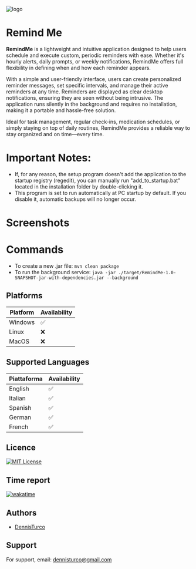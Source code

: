![logo](src/main/resources/res/img/logo.ico)

# Remind Me
**RemindMe** is a lightweight and intuitive application designed to help users schedule and execute custom, periodic reminders with ease. Whether it's hourly alerts, daily prompts, or weekly notifications, RemindMe offers full flexibility in defining when and how each reminder appears.

With a simple and user-friendly interface, users can create personalized reminder messages, set specific intervals, and manage their active reminders at any time. Reminders are displayed as clear desktop notifications, ensuring they are seen without being intrusive. The application runs silently in the background and requires no installation, making it a portable and hassle-free solution.

Ideal for task management, regular check-ins, medication schedules, or simply staying on top of daily routines, RemindMe provides a reliable way to stay organized and on time—every time.

# Important Notes:
* If, for any reason, the setup program doesn't add the application to the startup registry (regedit), you can manually run "add_to_startup.bat" located in the installation folder by double-clicking it.
* This program is set to run automatically at PC startup by default. If you disable it, automatic backups will no longer occur.

# Screenshots
[](./docs/imgs/screen1.png)
[](./docs/imgs/screen2.png)
[](./docs/imgs/screen4.png)
[](./docs/imgs/screen5.png)

# Commands
* To create a new .jar file: `mvn clean package`
* To run the background service: `java -jar ./target/RemindMe-1.0-SNAPSHOT-jar-with-dependencies.jar --background`

## Platforms

| Platform | Availability |
| --- | --- |
| Windows | ✅ |
| Linux | ❌ |
| MacOS | ❌ |

## Supported Languages

| Piattaforma | Availability |
| --- | --- |
| English | ✅ |
| Italian | ✅ |
| Spanish | ✅ |
| German | ✅ |
| French | ✅ |

## Licence

[![MIT License](https://img.shields.io/badge/License-MIT-green.svg)](https://choosealicense.com/licenses/mit/)


## Time report
[![wakatime](https://wakatime.com/badge/user/ce36d0fc-2f0b-4e85-b318-872804ab18b6/project/9e61a826-ec67-41fc-a225-d50fce9cb025.svg)](https://wakatime.com/badge/user/ce36d0fc-2f0b-4e85-b318-872804ab18b6/project/9e61a826-ec67-41fc-a225-d50fce9cb025)


## Authors

- [DennisTurco](https://www.github.com/DennisTurco)


## Support

For support, email: dennisturco@gmail.com